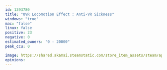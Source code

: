 ```yaml
---
id: 1393780
title: "OVR Locomotion Effect : Anti-VR Sickness"
windows: "true"
mac: "false"
linux: false
positive: 23
negative: 0
estimated_owners: "0 - 20000"
peak_ccu: 0

image: https://shared.akamai.steamstatic.com/store_item_assets/steam/apps/1393780/header.jpg?t=1732745911
opinions:
---
```

